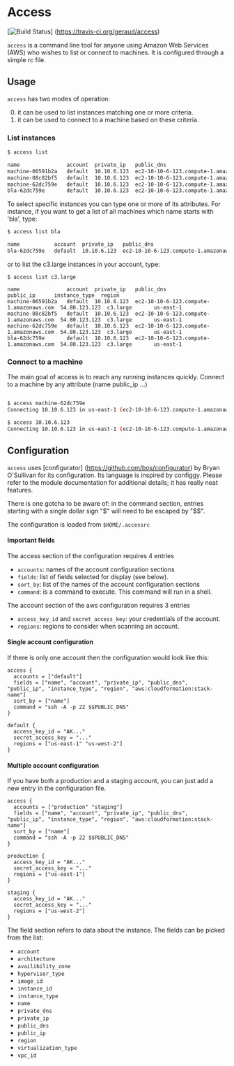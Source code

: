 # Access
[![Build Status](https://travis-ci.org/geraud/access.svg?branch=master)] (https://travis-ci.org/geraud/access)

`access` is a command line tool for anyone using Amazon Web Services (AWS) who wishes to list or connect to machines.
It is configured through a simple rc file.

## Usage

`access` has two modes of operation:

0. it can be used to list instances matching one or more criteria.
0. it can be used to connect to a machine based on these criteria.

### List instances

```bash
$ access list

name               account  private_ip   public_dns                               public_ip      instance_type  region
machine-06591b2a   default  10.10.6.123  ec2-10-10-6-123.compute-1.amazonaws.com  54.80.123.123  c3.large       us-east-1
machine-08c82bf5   default  10.10.6.123  ec2-10-10-6-123.compute-1.amazonaws.com  54.80.123.123  c3.large       us-east-1
machine-62dc759e   default  10.10.6.123  ec2-10-10-6-123.compute-1.amazonaws.com  54.80.123.123  c3.large       us-east-1
bla-62dc759e       default  10.10.6.123  ec2-10-10-6-123.compute-1.amazonaws.com  54.80.123.123  c3.large       us-east-1
```

To select specific instances you can type one or more of its attributes.
For instance, if you want to get a list of all machines which name starts with 'bla', type:

```bash
$ access list bla

name           account  private_ip   public_dns                               public_ip      instance_type  region
bla-62dc759e   default  10.10.6.123  ec2-10-10-6-123.compute-1.amazonaws.com  54.80.123.123  c3.large       us-east-1
```

or to list the c3.large instances in your account, type:

```
$ access list c3.large

name               account  private_ip   public_dns                               public_ip      instance_type  region
machine-06591b2a   default  10.10.6.123  ec2-10-10-6-123.compute-1.amazonaws.com  54.80.123.123  c3.large       us-east-1
machine-08c82bf5   default  10.10.6.123  ec2-10-10-6-123.compute-1.amazonaws.com  54.80.123.123  c3.large       us-east-1
machine-62dc759e   default  10.10.6.123  ec2-10-10-6-123.compute-1.amazonaws.com  54.80.123.123  c3.large       us-east-1
bla-62dc759e       default  10.10.6.123  ec2-10-10-6-123.compute-1.amazonaws.com  54.80.123.123  c3.large       us-east-1
```

### Connect to a machine

The main goal of access is to reach any running instances quickly.
Connect to a machine by any attribute (name public_ip ...)

```bash

$ access machine-62dc759e
Connecting 10.10.6.123 in us-east-1 (ec2-10-10-6-123.compute-1.amazonaws.com)

$ access 10.10.6.123
Connecting 10.10.6.123 in us-east-1 (ec2-10-10-6-123.compute-1.amazonaws.com)
```

## Configuration

`access` uses [configurator] (https://github.com/bos/configurator) by
Bryan O'Sullivan for its configuration. Its language is inspired by configgy.
Please refer to the module documentation for additional details; it has really neat features.

There is one gotcha to be aware of: in the command section, entries starting with a single dollar sign "$"
will need to be escaped by "$$".

The configuration is loaded from `$HOME/.accessrc`

#### Important fields

The access section of the configuration requires 4 entries
* `accounts`: names of the account configuration sections
* `fields`: list of fields selected for display (see below).
* `sort_by`: list of the names of the account configuration sections
* `command`: is a command to execute. This command will run in a shell.

The account section of the aws configuration requires 3 entries
* `access_key_id` and `secret_access_key`: your credentials of the account.
* `regions`: regions to consider when scanning an account.

#### Single account configuration

If there is only one account then the configuration would look like this:
```
access {
  accounts = ["default"]
  fields = ["name", "account", "private_ip", "public_dns", "public_ip", "instance_type", "region", "aws:cloudformation:stack-name"]
  sort_by = ["name"]
  command = "ssh -A -p 22 $$PUBLIC_DNS"
}

default {
  access_key_id = "AK..."
  secret_access_key = "..."
  regions = ["us-east-1" "us-west-2"]
}
```

#### Multiple account configuration

If you have both a production and a staging account,  you can just add a new
entry in the configuration file.

```
access {
  accounts = ["production" "staging"]
  fields = ["name", "account", "private_ip", "public_dns", "public_ip", "instance_type", "region", "aws:cloudformation:stack-name"]
  sort_by = ["name"]
  command = "ssh -A -p 22 $$PUBLIC_DNS"
}

production {
  access_key_id = "AK..."
  secret_access_key = "..."
  regions = ["us-east-1"]
}

staging {
  access_key_id = "AK..."
  secret_access_key = "..."
  regions = ["us-west-2"]
}
```

The field section refers to data about the instance. The fields can be picked from the list:
* `account`
* `architecture`
* `availibility_zone`
* `hypervisor_type`
* `image_id`
* `instance_id`
* `instance_type`
* `name`
* `private_dns`
* `private_ip`
* `public_dns`
* `public_ip`
* `region`
* `virtualization_type`
* `vpc_id`
